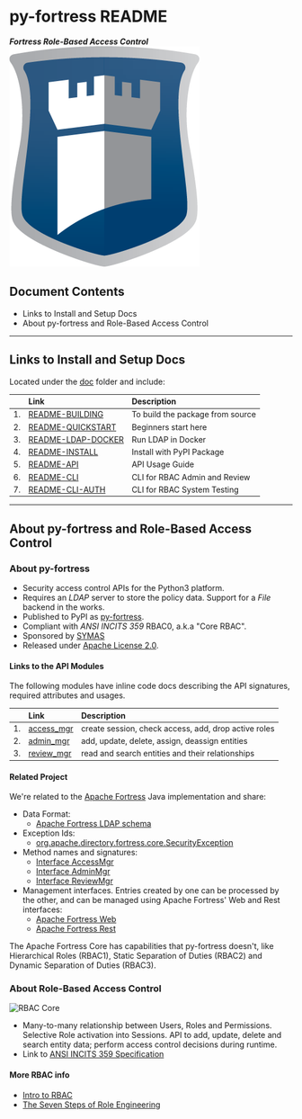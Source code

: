 # py-fortress README

_**Fortress Role-Based Access Control**_ 
![py-fortress](images/Fortressicon.png "fortress rbac")

## Document Contents
 * Links to Install and Setup Docs
 * About py-fortress and Role-Based Access Control
________________________________
## Links to Install and Setup Docs
Located under the [doc](pyfortress/doc) folder and include:

|   | Link                                                              | Description                     | 
|---|:------------------------------------------------------------------|:--------------------------------| 
|1. |[README-BUILDING](pyfortress/doc/README-BUILDING.md)               |To build the package from source |
|2. |[README-QUICKSTART](pyfortress/doc/README-QUICKSTART.md)           |Beginners start here             | 
|3. |[README-LDAP-DOCKER](pyfortress/doc/README-LDAP-DOCKER.md)         |Run LDAP in Docker               |
|4. |[README-INSTALL](pyfortress/doc/README-INSTALL.md)                 |Install with PyPI Package        | 
|5. |[README-API](pyfortress/doc/README-API.md)                         |API Usage Guide                  |
|6. |[README-CLI](pyfortress/doc/README-CLI.md)                         |CLI for RBAC Admin and Review    |  
|7. |[README-CLI-AUTH](pyfortress/doc/README-CLI-AUTH.md)               |CLI for RBAC System Testing      | 
_________________________________________________________________________________
## About py-fortress and Role-Based Access Control

### About py-fortress
 * Security access control APIs for the Python3 platform.
 * Requires an *LDAP* server to store the policy data. Support for a *File* backend in the works.
 * Published to PyPI as [py-fortress](https://pypi.org/project/py-fortress/).
 * Compliant with *ANSI INCITS 359* RBAC0, a.k.a "Core RBAC".    
 * Sponsored by [SYMAS](https://symas.com/)
 * Released under [Apache License 2.0](https://www.apache.org/licenses/LICENSE-2.0).

#### Links to the API Modules
The following modules have inline code docs describing the API signatures, required attributes and usages.

|   | Link                                        | Description                                          |  
|---|:--------------------------------------------|:-----------------------------------------------------|  
|1. |[access_mgr](pyfortress/impl/access_mgr.py)  |create session, check access, add, drop active roles  |  
|2. |[admin_mgr](pyfortress/impl/admin_mgr.py)    |add, update, delete, assign, deassign entities        |  
|3. |[review_mgr](pyfortress/impl/review_mgr.py)  |read and search entities and their relationships      |  
   
#### Related Project
We're related to the [Apache Fortress](http://directory.apache.org/fortress) Java implementation and share:
 * Data Format:
    * [Apache Fortress LDAP schema](https://github.com/apache/directory-fortress-core/blob/master/ldap/schema/fortress.schema)
 * Exception Ids:
    * [org.apache.directory.fortress.core.SecurityException](http://directory.apache.org/fortress/gen-docs/latest/apidocs/org/apache/directory/fortress/core/SecurityException.html)
 * Method names and signatures:
    * [Interface AccessMgr](http://directory.apache.org/fortress/gen-docs/latest/apidocs/org/apache/directory/fortress/core/AccessMgr.html)
    * [Interface AdminMgr](http://directory.apache.org/fortress/gen-docs/latest/apidocs/org/apache/directory/fortress/core/AdminMgr.html)
    * [Interface ReviewMgr](http://directory.apache.org/fortress/gen-docs/latest/apidocs/org/apache/directory/fortress/core/ReviewMgr.html)
 * Management interfaces. Entries created by one can be processed by the other, and can be managed using Apache Fortress' Web and Rest interfaces:
    * [Apache Fortress Web](https://github.com/apache/directory-fortress-commander)
    * [Apache Fortress Rest](https://github.com/apache/directory-fortress-enmasse)
     
The Apache Fortress Core has capabilities that py-fortress doesn't, like Hierarchical Roles (RBAC1), Static Separation of Duties (RBAC2) and Dynamic Separation of Duties (RBAC3).   
     
### About Role-Based Access Control
 ![RBAC Core](images/RbacCore.png "RBAC0 - The 'Core'")
 * Many-to-many relationship between Users, Roles and Permissions. Selective Role activation into Sessions. API to
 add, update, delete and search entity data; perform access control decisions during runtime.
 * Link to [ANSI INCITS 359 Specification](http://profsandhu.com/journals/tissec/ANSI+INCITS+359-2004.pdf) 

#### More RBAC info
 * [Intro to RBAC](http://directory.apache.org/fortress/user-guide/1-intro-rbac.html)
 * [The Seven Steps of Role Engineering](https://iamfortress.net/2015/03/05/the-seven-steps-of-role-engineering/)
